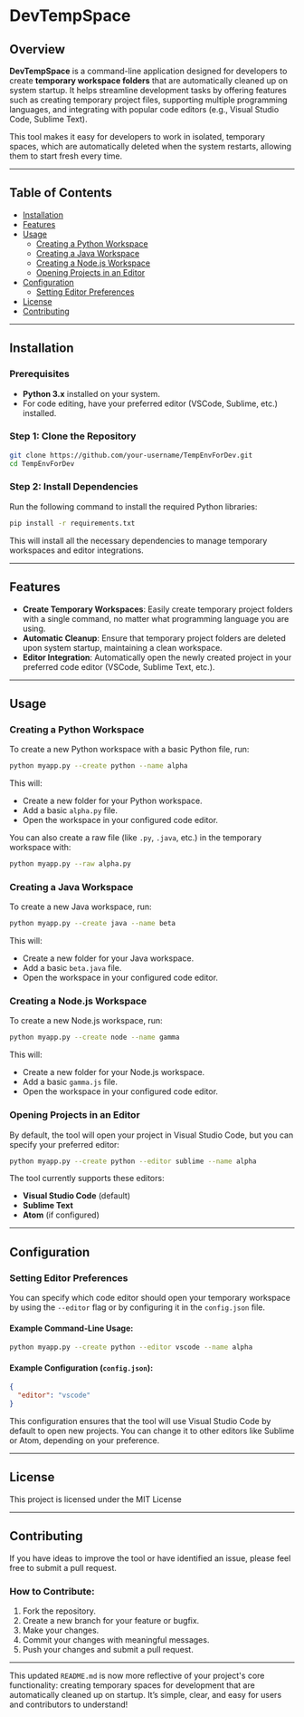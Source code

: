 
# DevTempSpace   

## Overview

**DevTempSpace** is a command-line application designed for developers to create **temporary workspace folders** that are automatically cleaned up on system startup. It helps streamline development tasks by offering features such as creating temporary project files, supporting multiple programming languages, and integrating with popular code editors (e.g., Visual Studio Code, Sublime Text).

This tool makes it easy for developers to work in isolated, temporary spaces, which are automatically deleted when the system restarts, allowing them to start fresh every time.

---

## Table of Contents

- [Installation](#installation)
- [Features](#features)
- [Usage](#usage)
  - [Creating a Python Workspace](#creating-a-python-workspace)
  - [Creating a Java Workspace](#creating-a-java-workspace)
  - [Creating a Node.js Workspace](#creating-a-nodejs-workspace)
  - [Opening Projects in an Editor](#opening-projects-in-an-editor)
- [Configuration](#configuration)
  - [Setting Editor Preferences](#setting-editor-preferences)
- [License](#license)
- [Contributing](#contributing)

---

## Installation

### Prerequisites

- **Python 3.x** installed on your system.
- For code editing, have your preferred editor (VSCode, Sublime, etc.) installed.

### Step 1: Clone the Repository

```bash
git clone https://github.com/your-username/TempEnvForDev.git
cd TempEnvForDev
```

### Step 2: Install Dependencies

Run the following command to install the required Python libraries:

```bash
pip install -r requirements.txt
```

This will install all the necessary dependencies to manage temporary workspaces and editor integrations.

---

## Features

- **Create Temporary Workspaces**: Easily create temporary project folders with a single command, no matter what programming language you are using.
- **Automatic Cleanup**: Ensure that temporary project folders are deleted upon system startup, maintaining a clean workspace.
- **Editor Integration**: Automatically open the newly created project in your preferred code editor (VSCode, Sublime Text, etc.).

---

## Usage

### Creating a Python Workspace

To create a new Python workspace with a basic Python file, run:

```bash
python myapp.py --create python --name alpha
```

This will:
- Create a new folder for your Python workspace.
- Add a basic `alpha.py` file.
- Open the workspace in your configured code editor.

You can also create a raw file (like `.py`, `.java`, etc.) in the temporary workspace with:

```bash
python myapp.py --raw alpha.py
```

### Creating a Java Workspace

To create a new Java workspace, run:

```bash
python myapp.py --create java --name beta
```

This will:
- Create a new folder for your Java workspace.
- Add a basic `beta.java` file.
- Open the workspace in your configured code editor.

### Creating a Node.js Workspace

To create a new Node.js workspace, run:

```bash
python myapp.py --create node --name gamma
```

This will:
- Create a new folder for your Node.js workspace.
- Add a basic `gamma.js` file.
- Open the workspace in your configured code editor.

### Opening Projects in an Editor

By default, the tool will open your project in Visual Studio Code, but you can specify your preferred editor:

```bash
python myapp.py --create python --editor sublime --name alpha
```

The tool currently supports these editors:
- **Visual Studio Code** (default)
- **Sublime Text**
- **Atom** (if configured)

---

## Configuration

### Setting Editor Preferences

You can specify which code editor should open your temporary workspace by using the `--editor` flag or by configuring it in the `config.json` file.

#### Example Command-Line Usage:

```bash
python myapp.py --create python --editor vscode --name alpha
```

#### Example Configuration (`config.json`):

```json
{
  "editor": "vscode"
}
```

This configuration ensures that the tool will use Visual Studio Code by default to open new projects. You can change it to other editors like Sublime or Atom, depending on your preference.

---

## License

This project is licensed under the MIT License

---

## Contributing

If you have ideas to improve the tool or have identified an issue, please feel free to submit a pull request.

### How to Contribute:
1. Fork the repository.
2. Create a new branch for your feature or bugfix.
3. Make your changes.
4. Commit your changes with meaningful messages.
5. Push your changes and submit a pull request.

---

This updated `README.md` is now more reflective of your project's core functionality: creating temporary spaces for development that are automatically cleaned up on startup. It’s simple, clear, and easy for users and contributors to understand!
